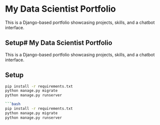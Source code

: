 # My Data Scientist Portfolio

This is a Django-based portfolio showcasing projects, skills, and a chatbot interface.

## Setup# My Data Scientist Portfolio

This is a Django-based portfolio showcasing projects, skills, and a chatbot interface.

## Setup

```bash
pip install -r requirements.txt
python manage.py migrate
python manage.py runserver

```bash
pip install -r requirements.txt
python manage.py migrate
python manage.py runserver